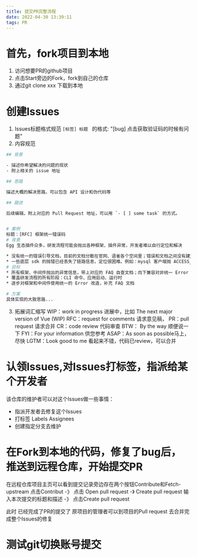 ```yaml
---
title: 提交PR完整流程
date: 2022-04-30 13:39:11
tags: PR
---
```


# 首先，fork项目到本地
1. 访问想要PR的github项目
2. 点击Start旁边的Fork，fork到自己的仓库
3. 通过git clone xxx 下载到本地
   
# 创建Issues
1. Issues标题格式规范
`[标签] 标题 ` 的格式: "[bug] 点击获取验证码的时候有问题"
2. 内容规范
``` bash 
## 背景

- 描述你希望解决的问题的现状
- 附上相关的 issue 地址

## 思路

描述大概的解决思路，可以包含 API 设计和伪代码等

## 跟进

后续编辑，附上对应的 Pull Request 地址，可以用 `- [ ] some task` 的方式。


# 案例
标题：[RFC] 框架统一错误码
# 背景
Egg 生态插件众多，研发流程可能会抛出各种框架、插件异常，开发者难以自行定位和解决

* 没有统一的错误引导文档，目前的文档分散在官网、语雀各个空间里；错误和文档之间没有建立联系
* 一些底层 sdk 的抛错已经丢失了链路信息，定位很困难。例如：mysql 客户端抛 ACCESS_DENIED_ERROR，已经在最后环节，但是问题可能是在上层 SDK 的使用上
# 目标
* 所有框架、中间件抛出的异常信息，带上对应的 FAQ 自查文档；向下兼容对非统一 Error 的错误展示
* 覆盖研发流程的所有阶段：CLI 命令、应用启动、运行时
* 逐步对框架和中间件使用统一的 Error 改造，补充 FAQ 文档

# 方案
具体实现的大致思路...

``` 

3. 拓展词汇缩写
WIP：work in progress 进展中，比如 The next major version of Vue (WIP)
RFC：request for comments 请求意见稿，
PR：pull request 请求合并
CR：code review 代码审查
BTW： By the way 顺便说一下
FYI：For your information 供您参考
ASAP：As soon as possible马上，尽快
LGTM：Look good to me 看起来不错，代码已review，可以合并

# 认领Issues,对Issues打标签，指派给某个开发者
该仓库的维护者可以对这个Issues做一些事情：
* 指派开发者去修复这个Issues
* 打标签 Labels Assignees 
* 创建指定分支去维护

# 在Fork到本地的代码，修复了bug后，推送到远程仓库，开始提交PR
在远程仓库项目主页可以看到提交记录旁边存在两个按钮Contribute和Fetch-upstream
点击Contribut -》 点击 Open pull request -》 Create pull request
输入本次提交的标题和描述 -》 点击Create pull request

此时 已经完成了PR的提交了
原项目的管理者可以到项目的Pull request 去合并完成整个Issues的修复


# 测试git切换账号提交
  

